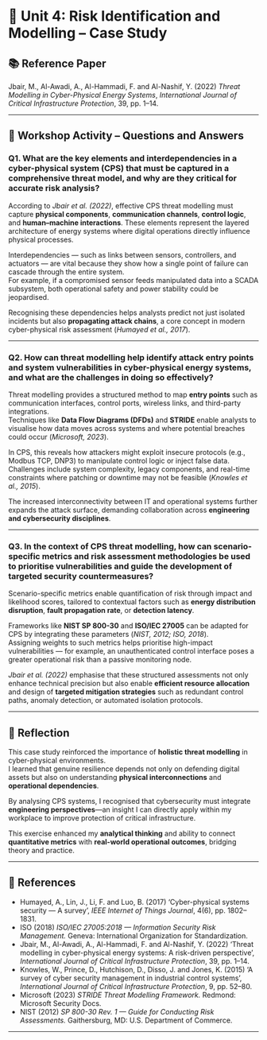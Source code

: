 # 🧩 Unit 4: Risk Identification and Modelling – Case Study  


## 📚 Reference Paper  
Jbair, M., Al-Awadi, A., Al-Hammadi, F. and Al-Nashif, Y. (2022) *Threat Modelling in Cyber-Physical Energy Systems*, *International Journal of Critical Infrastructure Protection*, 39, pp. 1–14.

---

## 🧠 Workshop Activity – Questions and Answers  

### **Q1.** What are the key elements and interdependencies in a cyber-physical system (CPS) that must be captured in a comprehensive threat model, and why are they critical for accurate risk analysis?

According to *Jbair et al. (2022)*, effective CPS threat modelling must capture **physical components**, **communication channels**, **control logic**, and **human–machine interactions**. These elements represent the layered architecture of energy systems where digital operations directly influence physical processes.  

Interdependencies — such as links between sensors, controllers, and actuators — are vital because they show how a single point of failure can cascade through the entire system.  
For example, if a compromised sensor feeds manipulated data into a SCADA subsystem, both operational safety and power stability could be jeopardised.  

Recognising these dependencies helps analysts predict not just isolated incidents but also **propagating attack chains**, a core concept in modern cyber-physical risk assessment (*Humayed et al., 2017*).

---

### **Q2.** How can threat modelling help identify attack entry points and system vulnerabilities in cyber-physical energy systems, and what are the challenges in doing so effectively?

Threat modelling provides a structured method to map **entry points** such as communication interfaces, control ports, wireless links, and third-party integrations.  
Techniques like **Data Flow Diagrams (DFDs)** and **STRIDE** enable analysts to visualise how data moves across systems and where potential breaches could occur (*Microsoft, 2023*).  

In CPS, this reveals how attackers might exploit insecure protocols (e.g., Modbus TCP, DNP3) to manipulate control logic or inject false data.  
Challenges include system complexity, legacy components, and real-time constraints where patching or downtime may not be feasible (*Knowles et al., 2015*).  

The increased interconnectivity between IT and operational systems further expands the attack surface, demanding collaboration across **engineering and cybersecurity disciplines**.

---

### **Q3.** In the context of CPS threat modelling, how can scenario-specific metrics and risk assessment methodologies be used to prioritise vulnerabilities and guide the development of targeted security countermeasures?

Scenario-specific metrics enable quantification of risk through impact and likelihood scores, tailored to contextual factors such as **energy distribution disruption**, **fault propagation rate**, or **detection latency**.  

Frameworks like **NIST SP 800-30** and **ISO/IEC 27005** can be adapted for CPS by integrating these parameters (*NIST, 2012; ISO, 2018*).  
Assigning weights to such metrics helps prioritise high-impact vulnerabilities — for example, an unauthenticated control interface poses a greater operational risk than a passive monitoring node.  

*Jbair et al. (2022)* emphasise that these structured assessments not only enhance technical precision but also enable **efficient resource allocation** and design of **targeted mitigation strategies** such as redundant control paths, anomaly detection, or automated isolation protocols.

---

## 💬 Reflection  

This case study reinforced the importance of **holistic threat modelling** in cyber-physical environments.  
I learned that genuine resilience depends not only on defending digital assets but also on understanding **physical interconnections** and **operational dependencies**.  

By analysing CPS systems, I recognised that cybersecurity must integrate **engineering perspectives**—an insight I can directly apply within my workplace to improve protection of critical infrastructure.  

This exercise enhanced my **analytical thinking** and ability to connect **quantitative metrics** with **real-world operational outcomes**, bridging theory and practice.

---

## 🔖 References  

- Humayed, A., Lin, J., Li, F. and Luo, B. (2017) ‘Cyber-physical systems security — A survey’, *IEEE Internet of Things Journal*, 4(6), pp. 1802–1831.  
- ISO (2018) *ISO/IEC 27005:2018 — Information Security Risk Management.* Geneva: International Organization for Standardization.  
- Jbair, M., Al-Awadi, A., Al-Hammadi, F. and Al-Nashif, Y. (2022) ‘Threat modelling in cyber-physical energy systems: A risk-driven perspective’, *International Journal of Critical Infrastructure Protection*, 39, pp. 1–14.  
- Knowles, W., Prince, D., Hutchison, D., Disso, J. and Jones, K. (2015) ‘A survey of cyber security management in industrial control systems’, *International Journal of Critical Infrastructure Protection*, 9, pp. 52–80.  
- Microsoft (2023) *STRIDE Threat Modelling Framework.* Redmond: Microsoft Security Docs.  
- NIST (2012) *SP 800-30 Rev. 1 — Guide for Conducting Risk Assessments.* Gaithersburg, MD: U.S. Department of Commerce.  

---
